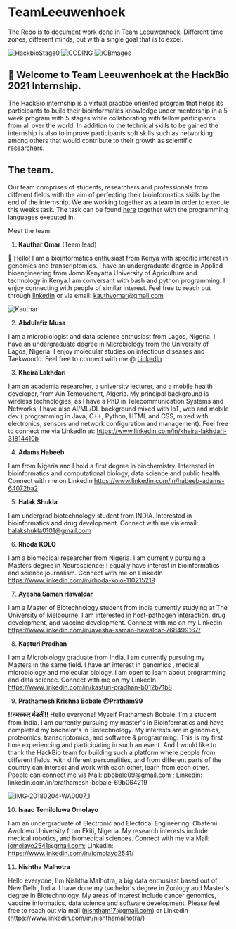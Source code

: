 # TeamLeeuwenhoek
The Repo is to document work done in Team Leeuwenhoek.
Different time zones, different minds, but with a single goal that is to excel.

![HackbioStage0](https://user-images.githubusercontent.com/57720624/128475216-f479173f-f577-410c-97d5-e2c8d44ec0cc.jpeg)  ![CODING](https://user-images.githubusercontent.com/57720624/128476834-9723e013-5858-4d0a-8279-706da8b4e76d.png)
 ![iCBmages](https://user-images.githubusercontent.com/57720624/128476347-9c7c4553-3285-4ff6-92d4-0db7f8ade892.jpeg)



## :wave: Welcome to **Team Leeuwenhoek** at the **HackBio 2021 Internship**.

The HackBio internship is a virtual practice oriented program that helps its participants to build their bioinformatics knowledge under mentorship in a 5 week program with 5 stages while collaborating with fellow participants from all over the world.
In addition to the technical skills to be gained the internship is also to improve participants soft skills such as networking among others that would contribute to their growth as scientific researchers.

## The team.

Our team comprises of students, researchers and professionals from different fields with the aim of perfecting their bioinformatics skills by the end of the internship.
We are working together as a team in order to execute this weeks task.
The task can be found [here](Task.md) together with the programming languages executed in.

Meet the team:

1. **Kauthar Omar** (Team lead)

:wave: Hello! I am a bioinformatics enthusiast from Kenya with specific interest in genomics and transcriptomics. I have an undergraduate degree in Applied bioengineering from Jomo Kenyatta University of Agriculture and technology in Kenya.I am conversant with bash and python programming. I enjoy connecting with people of similar interest. Feel free to reach out through [linkedIn](https://www.linkedin.com/in/kauthar-mwanamkuu-omar-550ba0171/) or via email: kauthyomar@gmail.com

![Kauthar](https://user-images.githubusercontent.com/57720624/128473985-c934d180-cfce-4074-8fc1-c563b1b8df12.png)


2. **Abdulafiz Musa**

I am a microbiologist and data science enthusiast from Lagos, Nigeria. I have an undergraduate degree in Microbiology from the University of Lagos, Nigeria. I enjoy molecular studies on infectious diseases and Taekwondo. Feel free to connect with me  @ [LinkedIn](https://www.linkedin.com/in/abdulafizmusa/)

3. **Kheira Lakhdari**

I am an academia researcher, a university lecturer, and a mobile health developer, from Ain Temouchent, Algeria. My principal background is wireless technologies, as I have a PhD in Telecommunication Systems and Networks, I have also AI/ML/DL background mixed with IoT, web and mobile dev ( programming in Java, C++, Python, HTML and CSS, mixed with electronics, sensors and network configuration and management). Feel free to connect me via LinkedIn at: https://www.linkedin.com/in/kheira-lakhdari-31814410b

4. **Adams Habeeb**

I am from Nigeria and I hold a first degree in biochemistry. Interested in bioinformatics and computational biology, data science and public health. Connect with me on LinkedIn
https://www.linkedin.com/in/habeeb-adams-64072ba2

5. **Halak Shukla**

I am undergrad biotechnology student from INDIA. Interested in bioinformatics and drug development. Connect with me via email: halakshukla0101@gmail.com

6. **Rhoda KOLO**

I am a biomedical researcher from Nigeria. I am currently pursuing a Masters degree in Neuroscience; I equally have interest in bioinformatics and science journalism. Connect with me on LinkedIn https://www.linkedin.com/in/rhoda-kolo-110215219



7. **Ayesha Saman Hawaldar**

I am a Master of Biotechnology student from India currently studying at The University of Melbourne. I am interested in host-pathogen interaction, drug development, and vaccine  development. Connect with me on my LinkedIn https://www.linkedin.com/in/ayesha-saman-hawaldar-768499167/

8. **Kasturi Pradhan**

I am a Microbiology graduate from India. I am currently pursuing my Masters in the same field. I have an interest in genomics , medical microbiology and molecular biology. I am open to learn about programming and data science. Connect with me on my LinkedIn https://www.linkedin.com/in/kasturi-pradhan-b012b71b8


9. **Prathamesh Krishna Bobale**
**@Pratham99**

**!!नमस्कार मंडली!!** Hello everyone! Myself Prathamesh Bobale. I'm a student from India. I am currently pursuing my master's in Bioinformatics and have completed my bachelor's in Biotechnology. My interests are in genomics, proteomics, transcriptomics, and software & programming. This is my first time experiencing and participating in such an event. And I would like to thank the HackBio team for building such a platform where people from different fields, with different personalities, and from different parts of the country can interact and work with each other, learn from each other. People can connect me via Mail: pbobale09@gmail.com ; Linkedin: linkedin.com/in/prathamesh-bobale-69b064219

![IMG-20180204-WA0007_1](https://user-images.githubusercontent.com/88286563/128367746-ad7a59a2-9740-456b-ad6d-e73569665762.jpg)


10. **Isaac Temiloluwa Omolayo**

I am an undergraduate of Electronic and Electrical Engineering, Obafemi Awolowo University from Ekiti, Nigeria. My research interests include medical robotics, and biomedical sciences. Connect with me via Mail: iomolayo2541@gmail.com; Linkedin: https://www.linkedin.com/in/iomolayo2541/


11. **Nishtha Malhotra**

Hello everyone, I'm Nishtha Malhotra, a big data enthusiast based out of New Delhi, India. I have done my bachelor's degree in Zoology and Master's degree in Biotechnology. My areas of interest include cancer genomics, vaccine informatics, data science and software development. Please feel free to reach out via mail (nishtham17@gmail.com) or Linkedin (https://www.linkedin.com/in/nishthamalhotra/)
